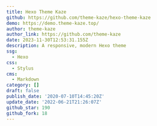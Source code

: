```yaml
---
title: Hexo Theme Kaze
github: https://github.com/theme-kaze/hexo-theme-kaze
demo: https://demo.theme-kaze.top/
author: theme-kaze
author_link: https://github.com/theme-kaze
date: 2023-11-30T12:53:31.155Z
description: A responsive, modern Hexo theme
ssg:
  - Hexo
css:
  - Stylus
cms:
  - Markdown
category: []
draft: false
publish_date: '2020-07-10T14:45:20Z'
update_date: '2022-06-21T21:26:07Z'
github_star: 190
github_fork: 18
---
```

